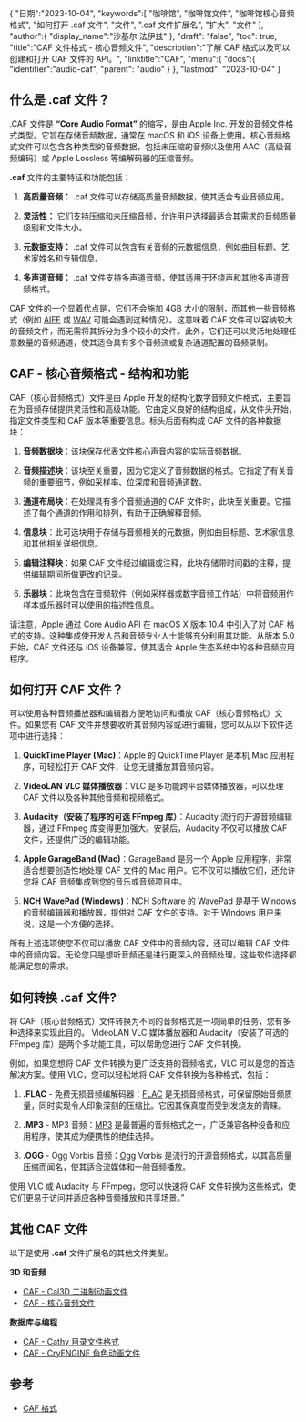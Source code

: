 {
"日期":"2023-10-04",
   "keywords":[
"咖啡馆",
"咖啡馆文件",
"咖啡馆核心音频格式",
"如何打开 .caf 文件",
"文件",
".caf 文件扩展名",
"扩大",
"文件"
],
   "author":{
"display_name":"沙基尔·法伊兹"
},
"draft": "false",
"toc": true,
"title":"CAF 文件格式 - 核心音频文件",
   "description":"了解 CAF 格式以及可以创建和打开 CAF 文件的 API。",
"linktitle":"CAF",
   "menu":{
      "docs":{
         "identifier":"audio-caf",
"parent": "audio"
}
},
"lastmod": "2023-10-04"
}

## 什么是 .caf 文件？

.CAF 文件是 **“Core Audio Format”** 的缩写，是由 Apple Inc. 开发的音频文件格式类型。它旨在存储音频数据，通常在 macOS 和 iOS 设备上使用。核心音频格式文件可以包含各种类型的音频数据，包括未压缩的音频以及使用 AAC（高级音频编码）或 Apple Lossless 等编解码器的压缩音频。

**.caf** 文件的主要特征和功能包括：

1. **高质量音频：** .caf 文件可以存储高质量音频数据，使其适合专业音频应用。

2. **灵活性：** 它们支持压缩和未压缩音频，允许用户选择最适合其需求的音频质量级别和文件大小。

3. **元数据支持：** .caf 文件可以包含有关音频的元数据信息，例如曲目标题、艺术家姓名和专辑信息。

4. **多声道音频：** .caf 文件支持多声道音频，使其适用于环绕声和其他多声道音频格式。

CAF 文件的一个显着优点是，它们不会施加 4GB 大小的限制，而其他一些音频格式（例如 [AIFF](/zh/audio/aiff/) 或 [WAV](/zh/audio/wav/) 可能会遇到这种情况）。这意味着 CAF 文件可以容纳较大的音频文件，而无需将其拆分为多个较小的文件。此外，它们还可以灵活地处理任意数量的音频通道，使其适合具有多个音频流或复杂通道配置的音频录制。

## CAF - 核心音频格式 - 结构和功能

CAF（核心音频格式）文件是由 Apple 开发的结构化数字音频文件格式，主要旨在为音频存储提供灵活性和高级功能。它由定义良好的结构组成，从文件头开始，指定文件类型和 CAF 版本等重要信息。标头后面有构成 CAF 文件的各种数据块：

1. **音频数据块**：该块保存代表文件核心声音内容的实际音频数据。
    












2. **音频描述块**：该块至关重要，因为它定义了音频数据的格式。它指定了有关音频的重要细节，例如采样率、位深度和音频通道数。
    












3. **通道布局块**：在处理具有多个音频通道的 CAF 文件时，此块至关重要。它描述了每个通道的作用和排列，有助于正确解释音频。
    












4. **信息块**：此可选块用于存储与音频相关的元数据，例如曲目标题、艺术家信息和其他相关详细信息。
    












5. **编辑注释块**：如果 CAF 文件经过编辑或注释，此块存储带时间戳的注释，提供编辑期间所做更改的记录。
    












6. **乐器块**：此块包含在音频软件（例如采样器或数字音频工作站）中将音频用作样本或乐器时可以使用的描述性信息。
    













请注意，Apple 通过 Core Audio API 在 macOS X 版本 10.4 中引入了对 CAF 格式的支持。这种集成使开发人员和音频专业人士能够充分利用其功能。从版本 5.0 开始，CAF 文件还与 iOS 设备兼容，使其适合 Apple 生态系统中的各种音频应用程序。

## 如何打开 CAF 文件？

可以使用各种音频播放器和编辑器方便地访问和播放 CAF（核心音频格式）文件。如果您有 CAF 文件并想要收听其音频内容或进行编辑，您可以从以下软件选项中进行选择：

1. **QuickTime Player (Mac)**：Apple 的 QuickTime Player 是本机 Mac 应用程序，可轻松打开 CAF 文件，让您无缝播放其音频内容。
    












2. **VideoLAN VLC 媒体播放器**：VLC 是多功能跨平台媒体播放器，可以处理 CAF 文件以及各种其他音频和视频格式。
    












3. **Audacity（安装了程序的可选 FFmpeg 库）**：Audacity 流行的开源音频编辑器，通过 FFmpeg 库变得更加强大。安装后，Audacity 不仅可以播放 CAF 文件，还提供广泛的编辑功能。
    












4. **Apple GarageBand (Mac)**：GarageBand 是另一个 Apple 应用程序，非常适合想要创造性地处理 CAF 文件的 Mac 用户。它不仅可以播放它们，还允许您将 CAF 音频集成到您的音乐或音频项目中。
    












5. **NCH WavePad (Windows)**：NCH Software 的 WavePad 是基于 Windows 的音频编辑器和播放器，提供对 CAF 文件的支持。对于 Windows 用户来说，这是一个方便的选择。
    













所有上述选项使您不仅可以播放 CAF 文件中的音频内容，还可以编辑 CAF 文件中的音频内容。无论您只是想听音频还是进行更深入的音频处理，这些软件选择都能满足您的需求。

## 如何转换 .caf 文件?

将 CAF（核心音频格式）文件转换为不同的音频格式是一项简单的任务，您有多种选择来实现此目的。 VideoLAN VLC 媒体播放器和 Audacity（安装了可选的 FFmpeg 库）是两个多功能工具，可以帮助您进行 CAF 文件转换。

例如，如果您想将 CAF 文件转换为更广泛支持的音频格式，VLC 可以是您的首选解决方案。使用 VLC，您可以轻松地将 CAF 文件转换为各种格式，包括：

1. **.FLAC** - 免费无损音频编解码器：[FLAC](/zh/audio/flac) 是无损音频格式，可保留原始音频质量，同时实现令人印象深刻的压缩比。它因其保真度而受到发烧友的青睐。

2. **.MP3** - MP3 音频：[MP3](/zh/audio/mp3/) 是最普遍的音频格式之一，广泛兼容各种设备和应用程序，使其成为便携性的绝佳选择。

3. **.OGG** - Ogg Vorbis 音频：[Ogg](/zh/audio/ogg/) Vorbis 是流行的开源音频格式，以其高质量压缩而闻名，使其适合流媒体和一般音频播放。
   


使用 VLC 或 Audacity 与 FFmpeg，您可以快速将 CAF 文件转换为这些格式，使它们更易于访问并适应各种音频播放和共享场景。”

## 其他 CAF 文件

以下是使用 **.caf** 文件扩展名的其他文件类型。

**3D 和音频**
- [CAF - Cal3D 二进制动画文件](/zh/3d/caf-cal3d/)
- [CAF - 核心音频文件](/zh/audio/caf/)

**数据库与编程**
- [CAF - Cathy 目录文件格式](/zh/database/caf/)
- [CAF - CryENGINE 角色动画文件](/zh/programming/caf-cryengine/)

## 参考
* [CAF 格式](https://developer.apple.com/library/archive/documentation/MusicAudio/Reference/CAFSpec/CAF_spec/CAF_spec.html)

